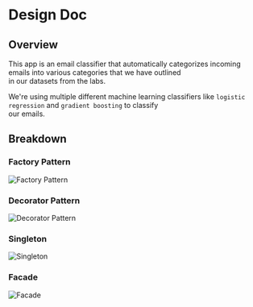  # Design Doc

## Overview

This app is an email classifier that automatically categorizes incoming emails into various categories that we have outlined  
in our datasets from the labs.

We're using multiple different machine learning classifiers like `logistic regression` and `gradient boosting` to classify  
our emails.

## Breakdown

### Factory Pattern

![Factory Pattern](./images/Factory_Diagram.png)

### Decorator Pattern

![Decorator Pattern](./images/Decorator_Diagram.png)

### Singleton

![Singleton](./images/Singleton.png)

### Facade

![Facade](./images/Facade_Diagram.png)

